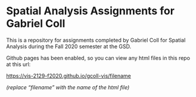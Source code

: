 # Spatial Analysis Assignments for Gabriel Coll

This is a repository for assignments completed by Gabriel Coll for Spatial Analysis during the Fall 2020 semester at the GSD.

Github pages has been enabled, so you can view any html files in this repo at this url:

https://vis-2129-f2020.github.io/gcoll-vis/filename

*(replace “filename” with the name of the html file)*

